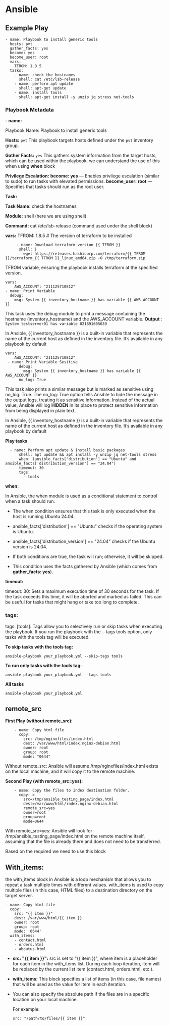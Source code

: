 # Ansible

## Example Play

```
- name: Playbook to install generic tools
  hosts: pvt
  gather_facts: yes
  become: yes
  become_user: root
  vars:
    TFROM: 1.8.5
  tasks:
    - name: check the hostnames
      shell: cat /etc/lsb-release
    - name: perform apt update
      shell: apt-get update
    - name: install tools
      shell: apt-get install -y unzip jq stress net-tools
```

### Playbook Metadata

**- name:**

Playbook Name: Playbook to install generic tools

**Hosts:** `pvt`  This playbook targets hosts defined under the `pvt` inventory group.

**Gather Facts:**
 `yes` This gathers system information from the target hosts, which can be used within the playbook.
we can understand the use of this when using **when** block

**Privilege Escalation:**
**become: yes** — Enables privilege escalation (similar to sudo) to run tasks with elevated permissions.
**become_user: root** — Specifies that tasks should run as the root user.

**Task:**

**Task Name:** check the hostnames

**Module:** shell (here we are using shell)

**Command:** cat /etc/lsb-release (command used under the shell block)

**vars:**
    TFROM: 1.8.5  # The version of terraform to be installed
```
     - name: Download terraform version {{ TFROM }}
      shell: |
        wget https://releases.hashicorp.com/terraform/{{ TFROM }}/terraform_{{ TFROM }}_linux_amd64.zip -O /tmp/terraform.zip

```

TFROM variable, ensuring the playbook installs terraform at the specified version.

```
vars:
    AWS_ACCOUNT: "211125710812"
- name: Print Variable
  debug:
    msg: System {{ inventory_hostname }} has variable {{ AWS_ACCOUNT }}
```

This task uses the debug module to print a message containing the hostname (inventory_hostname) and the AWS_ACCOUNT variable.
**Output** : `System testserver01 has variable 021891605639`

In Ansible, {{ inventory_hostname }} is a built-in variable that represents the name of the current host as defined in the inventory file. It’s available in any playbook by default


```
vars:
    AWS_ACCOUNT: "211125710812"
 - name: Print Variable Sesitive
      debug:
        msg: System {{ inventory_hostname }} has variable {{ AWS_ACCOUNT }}
      no_log: True
```
This task also prints a similar message but is marked as sensitive using no_log: True.
 The no_log: True option tells Ansible to hide the message in the output logs, treating it as sensitive information. Instead of the actual value, Ansible will log **HIDDEN** in its place to protect sensitive information from being displayed in plain text. 

 In Ansible, {{ inventory_hostname }} is a built-in variable that represents the name of the current host as defined in the inventory file. It’s available in any playbook by default


**Play tasks**

```
  - name: Perform apt update & Install basic packages
      shell: apt update && apt install -y unzip jq net-tools stress
      when: (ansible_facts['distribution'] == "Ubuntu" and ansible_facts['distribution_version'] == "24.04")
      timeout: 30
      tags:
        - tools
```

**when:**


In Ansible, the when module is used as a conditional statement to control when a task should run.

* The when condition ensures that this task is only executed when the host is running Ubuntu 24.04.

* ansible_facts['distribution'] == "Ubuntu" checks if the operating system is Ubuntu.

* ansible_facts['distribution_version'] == "24.04" checks if the Ubuntu version is 24.04.

* If both conditions are true, the task will run; otherwise, it will be skipped.

* This condition uses the facts gathered by Ansible (which comes from **gather_facts: yes**).

**timeout:**

timeout: 30: Sets a maximum execution time of 30 seconds for the task. If the task exceeds this time, it will be aborted and marked as failed. This can be useful for tasks that might hang or take too long to complete.

### **tags:**

tags: [tools]: Tags allow you to selectively run or skip tasks when executing the playbook. If you run the playbook with the --tags tools option, only tasks with the tools tag will be executed.

**To skip tasks with the tools tag:**

`ansible-playbook your_playbook.yml --skip-tags tools`

**To run only tasks with the tools tag:**

`ansible-playbook your_playbook.yml --tags tools`

**All tasks**

`ansible-playbook your_playbook.yml`



## remote_src

**First Play (without remote_src):**
```
    - name: Copy html file
      copy:
        src: /tmp/nginxfiles/index.html
        dest: /var/www/html/index.nginx-debian.html
        owner: root
        group: root
        mode: "0644"
```
Without remote_src: Ansible will assume /tmp/nginxfiles/index.html exists on the local machine, and it will copy it to the remote machine.

**Second Play (with remote_src=yes):**
```
    - name: Copy the files to index destination folder.
      copy: >
        src=/tmp/ansible_testing_page/index.html
        dest=/var/www/html/index.nginx-debian.html
        remote_src=yes
        owner=root
        group=root
        mode=0644
```
With remote_src=yes: Ansible will look for /tmp/ansible_testing_page/index.html on the remote machine itself, assuming that the file is already there and does not need to be transferred.

Based on the required we need to use this block 

## With_items:
the with_items block in Ansible is a loop mechanism that allows you to repeat a task multiple times with different values.
with_items is used to copy multiple files (in this case, HTML files) to a destination directory on the target server.

```
- name: Copy html file
  copy:
    src: "{{ item }}"
    dest: /var/www/html/{{ item }}
    owner: root
    group: root
    mode: '0644'
  with_items:
    - contact.html
    - orders.html
    - aboutus.html
```
* **src: "{{ item }}":** src is set to "{{ item }}", where item is a placeholder for each item in the with_items list. During each loop iteration, item will be replaced by the current list item (contact.html, orders.html, etc.).
* **with_items:** This block specifies a list of items (in this case, file names) that will be used as the value for item in each iteration.

* You can also specify the absolute path if the files are in a specific location on your local machine. 
  
  For example:

  `src: "/path/to/files/{{ item }}"`
